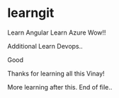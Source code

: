 # learngit

Learn Angular
Learn Azure
Wow!!

Additional Learn Devops..

Good

Thanks for learning all this Vinay!

More learning after this.
End of file..
